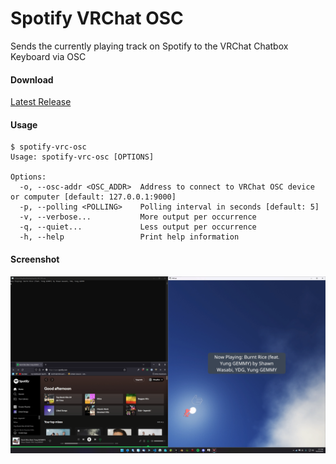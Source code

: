 # Spotify VRChat OSC

Sends the currently playing track on Spotify to the VRChat Chatbox Keyboard via OSC

#### Download
[Latest Release](https://github.com/ShayBox/Spotify-VRChat-OSC/releases/latest)

#### Usage
```
$ spotify-vrc-osc
Usage: spotify-vrc-osc [OPTIONS]

Options:
  -o, --osc-addr <OSC_ADDR>  Address to connect to VRChat OSC device or computer [default: 127.0.0.1:9000]
  -p, --polling <POLLING>    Polling interval in seconds [default: 5]
  -v, --verbose...           More output per occurrence
  -q, --quiet...             Less output per occurrence
  -h, --help                 Print help information
```

#### Screenshot
![Screenshot](Screenshot.png)
